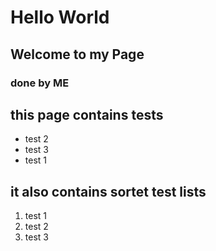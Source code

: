 # Hello World 
## Welcome to my Page
### done by ME

## this page contains tests
* test 2
* test 3
* test 1

## it also contains sortet test lists
1. test 1
2. test 2 
3. test 3

